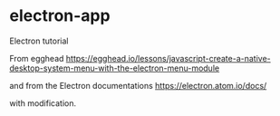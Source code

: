 # electron-app
Electron tutorial 

From egghead https://egghead.io/lessons/javascript-create-a-native-desktop-system-menu-with-the-electron-menu-module

and from the Electron documentations https://electron.atom.io/docs/

with modification.

